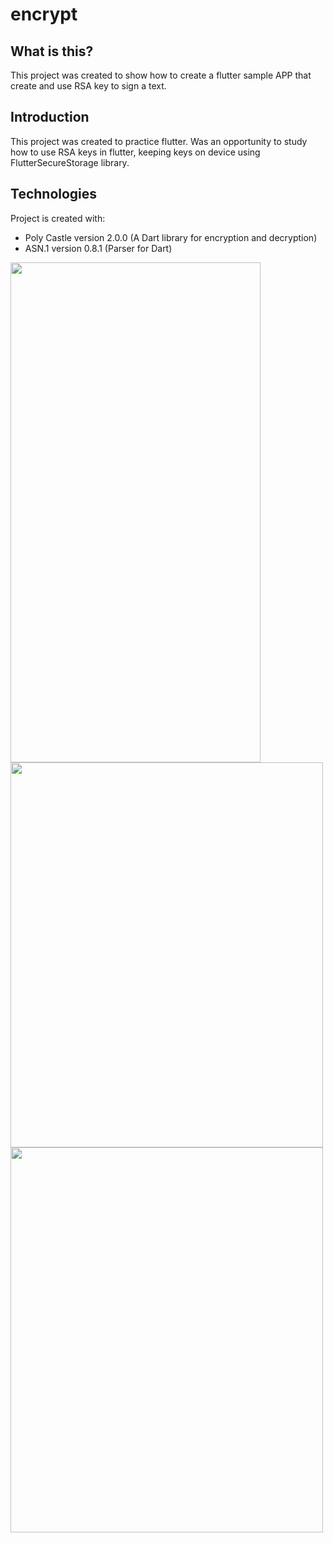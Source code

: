 # encrypt

## What is this?
This project was created to show how to create a flutter sample APP that create and use RSA key to sign a text.

## Introduction 
This project was created to practice flutter. Was an opportunity to study how to use RSA keys in flutter, keeping keys on device using FlutterSecureStorage library.

## Technologies
Project is created with:
* Poly Castle version 2.0.0 (A Dart library for encryption and decryption)
* ASN.1 version 0.8.1 (Parser for Dart)
	

<img src="https://github.com/christianosa/flutter-rsa-encrypt/blob/master/Tela%201%20-%20Chaves.png?raw=true" width="400px" height="800px">

<img src="https://github.com/christianosa/flutter-rsa-encrypt/blob/master/Tela%202%20-%20Sign%20part%201.png?raw=true" width="500px" height="616px">

<img src="https://github.com/christianosa/flutter-rsa-encrypt/blob/master/Tela%203%20-%20Sign%20part%202.png?raw=true" width="500px" height="616px">

